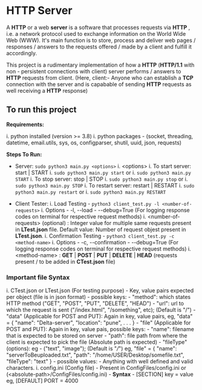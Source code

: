 # HTTP Server

A **HTTP** or a web **server** is a software that processes requests via **HTTP** , i.e. a network protocol used to exchange information on the World Wide Web (WWW). It's main function is to store, process and deliver web pages / responses / answers to the requests offered / made by a client and fulfill it accordingly.

This project is a rudimentary implementation of how a **HTTP** (**HTTP/1.1** with non - persistent connections with client) server performs / answers to **HTTP** requests from client.
(Here, client:- Anyone who can establish a **TCP** connection with the server and is capabable of sending **HTTP** requests as well receiving a **HTTP** response)

## To run this project

**Requirements:**

i. python installed (version >= 3.8)
i. python packages - (socket, threading, datetime, email.utils, sys, os, configparser, shutil, uuid, json, requests)

**Steps To Run:**

- Server:
  `sudo python3 main.py <options>`
    i. \<options>
        i. To start server: start | START
            i. `sudo python3 main.py start`
            or
            i. `sudo python3 main.py START`
        i. To stop server: stop | STOP
            i. `sudo python3 main.py stop`
            or
            i. `sudo python3 main.py STOP`
        i. To restart server: restart | RESTART
            i. `sudo python3 main.py restart`
            or
            i. `sudo python3 main.py RESTART`

- Client Tester:
    i. Load Testing
        - `python3 client_test.py -l <number-of-requests>`
            i. Options
                - -l, --load
                - --debug=True (For logging response codes on terminal for respective request methods)
            i. \<number-of-requests> (optional) : Integer value for multiple same requests present in **LTest.json** file.
            Default value: Number of request objest present in **LTest.json**.
    i. Confirmation Testing
        - `python3 client_test.py -c <method-name>`
            i. Options
                - -c, --confirmation
                - --debug=True (For logging response codes on terminal for respective request methods)
            i. \<method-name> : **GET** | **POST** | **PUT** | **DELETE** | **HEAD** (requests present / to be added in **CTest.json** file)

### Important file Syntax

i. CTest.json or LTest.json (For testing purpose)
    - Key, value pairs expected per object (file is in json format)
    - possible keys:
        - "method": which states HTTP method ("GET", "POST", "PUT", "DELETE", "HEAD")
        - "url": url to which the request is sent ("/index.html", "/something", etc); (Default is "/")
        - "data" (Applicable for POST and PUT):
            Again in key, value pairs, eg,
            "data" = {
                "name": "Delta-server",
                "location": "pune",
                .
                .
                .
            }
        - "file" (Applicable for POST and PUT):
            Again in key, value pais, possible keys:
                - "name": filename that is expected to be stored on server
                - "path": file path from where the client is expected to pick the file (Absolute path is expected)
                - "fileType" (options): eg - ("text", "image"); (Default is "*/*")
            eg,
            "file" = {
                "name": "serverToBeuploaded.txt",
                "path": "/home/USER/Desktop/somefile.txt",
                "fileType": "text"
            }
    - possible values:
        - Anything with well defined and valid characters.
i. config.ini (Config file)
    - Present in ConfigFiles/config.ini or (\<absolute-path>/ConfigFiles/config.ini)
    - **Syntax**
        - \[SECTION]
           key = value
           eg,
           \[DEFAULT]
           PORT = 4000

